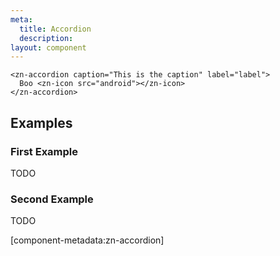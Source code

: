 ```yaml
---
meta:
  title: Accordion
  description:
layout: component
---
```


```html:preview
<zn-accordion caption="This is the caption" label="label">
  Boo <zn-icon src="android"></zn-icon>
</zn-accordion>
```

## Examples

### First Example

TODO

### Second Example

TODO

[component-metadata:zn-accordion]

